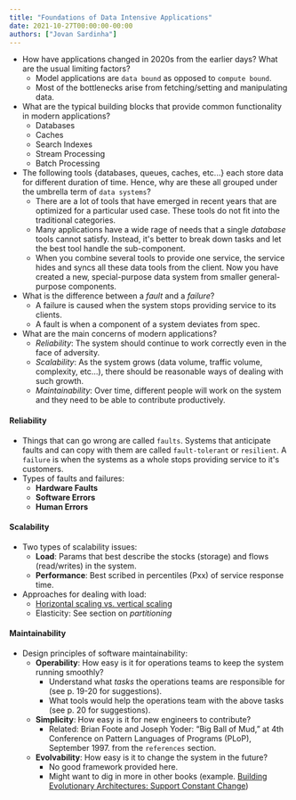 ```yaml
---
title: "Foundations of Data Intensive Applications"
date: 2021-10-27T00:00:00-00:00
authors: ["Jovan Sardinha"]
---
```


* How have applications changed in 2020s from the earlier days? What are the usual limiting factors?
  * Model applications are `data bound` as opposed to `compute bound`.
  * Most of the bottlenecks arise from fetching/setting and manipulating data.
* What are the typical building blocks that provide common functionality in modern applications?
  * Databases
  * Caches
  * Search Indexes
  * Stream Processing
  * Batch Processing
* The following tools {databases, queues, caches, etc...} each store data for different duration of time. Hence, why are these all grouped under the umbrella term of `data systems`?
  * There are a lot of tools that have emerged in recent years that are optimized for a particular used case. These tools do not fit into the traditional categories.
  * Many applications have a wide rage of needs that a single *database* tools cannot satisfy. Instead, it's better to break down tasks and let the best tool handle the sub-component.
  * When you combine several tools to provide one service, the service hides and syncs all these data tools from the client.  Now you have created a new, special-purpose data system from smaller general-purpose components.
* What is the difference between a *fault* and a *failure*?
  * A failure is caused when the system stops providing service to its clients.
  * A fault is when a component of a system deviates from spec.
* What are the main concerns of modern applications?
  * *Reliability*: The system should continue to work correctly even in the face of adversity.
  * *Scalability*: As the system grows (data volume, traffic volume, complexity, etc...), there should be reasonable ways of dealing with such growth.
  * *Maintainability*: Over time, different people will work on the system and they need to be able to contribute productively.

#### Reliability

* Things that can go wrong are called `faults`. Systems that anticipate faults and can copy with them are called `fault-tolerant` or `resilient`. A `failure` is when the systems as a whole stops providing service to it's customers.
* Types of faults and failures:
  * **Hardware Faults**
  * **Software Errors**
  * **Human Errors**

#### Scalability

* Two types of scalability issues:
  * **Load**: Params that best describe the stocks (storage) and flows (read/writes) in the system.
  * **Performance**: Best scribed in percentiles (Pxx) of service response time.
* Approaches for dealing with load:
  * [Horizontal scaling vs. vertical scaling](https://en.wikipedia.org/wiki/Scalability#Horizontal_(scale_out)_and_vertical_scaling_(scale_up))
  * Elasticity: See section on *partitioning*

#### Maintainability

* Design principles of software maintainability:
  * **Operability**: How easy is it for operations teams to keep the system running smoothly?
    * Understand what *tasks* the operations teams are responsible for (see p. 19-20 for suggestions).
    * What tools would help the operations team with the above tasks (see p. 20 for suggestions).
  * **Simplicity**: How easy is it for new engineers to contribute?
    * Related: Brian Foote and Joseph Yoder: “Big Ball of Mud,” at 4th Conference on Pattern Languages of Programs (PLoP), September 1997. from the `references` section.
  * **Evolvability**: How easy is it to change the system in the future?
    * No good framework provided here.
    * Might want to dig in more in other books (example. [Building Evolutionary Architectures: Support Constant Change](https://www.amazon.com/_/dp/1491986360?tag=oreilly20-20))
